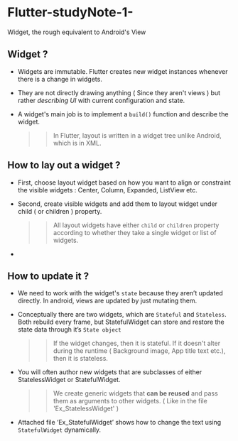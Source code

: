 # Flutter-studyNote-1-
Widget, the rough equivalent to Android's View

## Widget ?
-	Widgets are immutable. Flutter creates new widget instances whenever there is a change in widgets.

-	They are not directly drawing anything ( Since they aren't views ) but rather *describing UI* with current configuration and state.

-   A widget's main job is to implement a `build()` function and describe the widget.
    >> In Flutter, layout is written in a widget tree unlike Android, which is in XML.

## How to lay out a widget ?
 - First, choose layout widget based on how you want to align or constraint the visible widgets : Center, Column, Expanded, ListView etc.
 
 - Second, create visible widgets and add them to layout widget under child ( or children ) property.
   >> All layout widgets have either `child` or `children` property according to whether they take a single widget or list of widgets.
  
 - 

## How to update it ?
-	We need to work with the widget's `state` because they aren’t updated directly. In android, views are updated by just mutating them.

-	Conceptually there are two widgets, which are `Stateful` and `Stateless`. Both rebuild every frame, but StatefulWidget can store and restore the state data through it’s `State object`
    >> If the widget changes, then it is stateful. If it doesn't alter during the runtime ( Background image, App title text etc.), then it is stateless.

-   You will often author new widgets that are subclasses of either StatelessWidget or StatefulWidget.
    >> We create generic widgets that **can be reused** and pass them as arguments to other widgets. ( Like in the file 'Ex_StatelessWidget' )

-   Attached file ‘Ex_StatefulWidget’ shows how to change the text using `StatefulWidget` dynamically.
